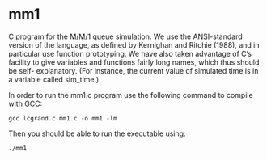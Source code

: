 # mm1
C program for the M/M/1 queue simulation. We use the
ANSI-standard version of the language, as defined by Kernighan and Ritchie (1988),
and in particular use function prototyping. We have also taken advantage of C’s
facility to give variables and functions fairly long names, which thus should be self-
explanatory. (For instance, the current value of simulated time is in a variable called
sim_time.)

In order to run the mm1.c program use the following command to compile with GCC:
```
gcc lcgrand.c mm1.c -o mm1 -lm
```
Then you should be able to run the executable using:
```
./mm1
```
